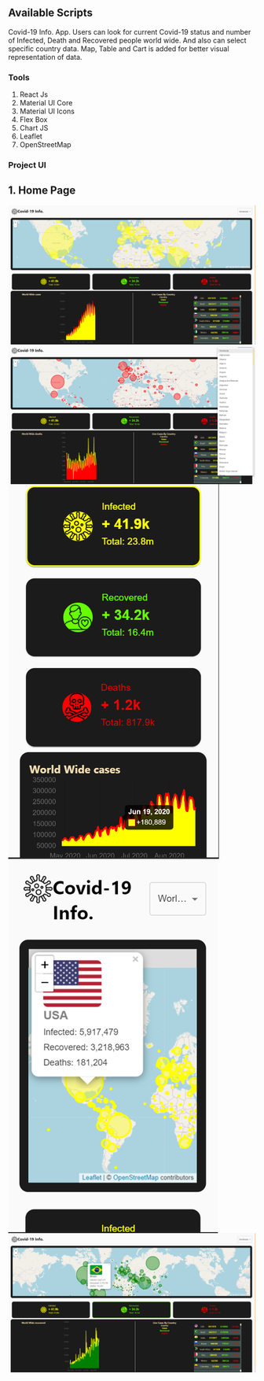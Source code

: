## Available Scripts

Covid-19 Info. App. Users can look for current Covid-19 status and number of Infected, Death and Recovered people world wide. And also can select specific country data. Map, Table and Cart is added for better visual representation of data.

### Tools

1. React Js
2. Material UI Core
3. Material UI Icons
4. Flex Box
5. Chart JS
6. Leaflet
7. OpenStreetMap

### Project UI

## 1. Home Page

<img align="left" alt="priom7" src="https://github.com/Priom7/Covid-19-Info-Updated-/blob/master/UI%20Screenshots/covid-19-1.png" />

<br/>
<br/>

<img align="left" alt="priom7" src="https://github.com/Priom7/Covid-19-Info-Updated-/blob/master/UI%20Screenshots/covid-19-22.png" />

<br/>
<br/>

<img align="left" alt="priom7" src="https://github.com/Priom7/Covid-19-Info-Updated-/blob/master/UI%20Screenshots/covid-19-3.png" />

<br/>
<br/>

<img align="left" alt="priom7" src="https://github.com/Priom7/Covid-19-Info-Updated-/blob/master/UI%20Screenshots/covid-19-4.PNG" />

<br/>
<br/>

<img align="left" alt="priom7" src="https://github.com/Priom7/Covid-19-Info-Updated-/blob/master/UI%20Screenshots/covid-19-5.PNG" />

<br/>
<br/>
